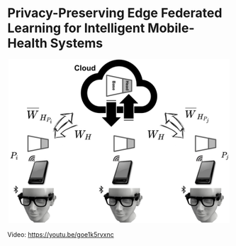 # Privacy-Preserving Edge Federated Learning for Intelligent Mobile-Health Systems

<div align="center">
  <img src="./img/main.png" alt="Fed-eGlass" width="500">
</div>

Video: https://youtu.be/goe1k5rvxnc
